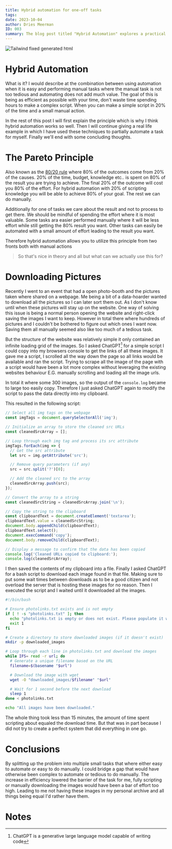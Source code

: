 ```yaml
---
title: Hybrid automation for one-off tasks
tags: 
date: 2023-10-04
author: Dries Meerman
ID: 003
summary: The blog post titled "Hybrid Automation" explores a practical approach to combining automation and manual tasks to achieve optimal efficiency. The author introduces the concept of hybrid automation, where automation is applied to tasks that are easily automated, and manual tasks are retained if they are not too tedious and don't benefit significantly from automation. The post delves into the Pareto Principle, commonly known as the 80/20 rule, where 80% of outcomes come from 20% of causes, emphasizing the efficient use of resources. The author provides a real-life example involving the automated downloading of images from a website and explains how they leveraged the ChatGPT tool to simplify the process. They describe the creation of scripts for obtaining image links, copying the data to the clipboard, and a bash script for downloading the images. The post concludes by highlighting the benefits of breaking tasks into manageable components that can be easily automated or manually executed to bridge gaps effectively.
---
```


![Tailwind fixed generated html](assets/articles/dr-3/vaporwave_computer.png)

# Hybrid Automation
What is it?
I would describe at the combination between using automation when it is easy and performing manual tasks where the manual task is not too tedious and automating does not add much value.
The goal of this is being as efficient as possible with your time, don't waste time spending hours to make a complex script. When you can make a simple script in 20% of the time and a small manual action.

In the rest of this post I will first explain the principle which is why I think hybrid automation works so well.
Then I will continue giving a real life example in which I have used these techniques to partially automate a task for myself.
Finally we'll end with some concluding thoughts.

# The Pareto Principle
Also known as the [80/20 rule](https://en.wikipedia.org/wiki/Pareto_principle) where 80% of the outcomes come from 20% of the causes.
20% of the time, budget, knowledge etc.. is spent on 80% of the result you are trying to achieve.
The final 20% of the outcome will cost you 80% of the effort.
For hybrid automation with 20% of scripting knowledge you will be able to achieve 80% of your goal.
The rest we can do manually.

Additionally for one of tasks we care about the result and not to process to get there.
We should be mindful of spending the effort where it is most valuable.
Some tasks ara easier performed manually where it will be less effort while still getting the 80% result you want.
Other tasks can easily be automated with a small amount of effort leading to the result you want.

Therefore hybrid automation allows you to utilize this principle from two fronts both with manual actions 

>So that's nice in theory and all but what can we actually use this for?

# Downloading Pictures
Recently I went to an event that had a open photo-booth and the pictures taken where shared on a webpage.
Me being a bit of a data-hoarder wanted to download all the pictures so I can later sort them out. As I don't know until when these pictures will stay up on the website.
One way of solving this issue is being a normal person opening the website and right-click saving the images I want to keep.
However in total there where hundreds of pictures and I couldn't be bothered to figure out which ones I want now.
Saving them all manually seemed also like too much of a tedious task.

But the structure of the website was relatively simple it only contained an infinite loading grid of the images.
So I asked ChatGPT[^1] for a simple script I could copy into my browsers console to get the links of all these images.
It gave me a script, I scrolled all the way down the page so all links would be available and ran the script.
Trying to scrape all the image of the page with a script would have been a lot more complex without leveraging the existing websites behaviour E.G. manually scrolling and loading all the image urls.

In total it where some 300 images, so the output of the `console.log` became to large too easily copy. 
Therefore I just asked ChatGPT again to modify the script to pass the data directly into my clipboard.

This resulted in the following script:
```javascript
// Select all img tags on the webpage
const imgTags = document.querySelectorAll('img');

// Initialize an array to store the cleaned src URLs
const cleanedSrcArray = [];

// Loop through each img tag and process its src attribute
imgTags.forEach(img => {
  // Get the src attribute
  let src = img.getAttribute('src');

  // Remove query parameters (if any)
  src = src.split('?')[0];

  // Add the cleaned src to the array
  cleanedSrcArray.push(src);
});

// Convert the array to a string
const cleanedSrcString = cleanedSrcArray.join('\n');

// Copy the string to the clipboard
const clipboardText = document.createElement('textarea');
clipboardText.value = cleanedSrcString;
document.body.appendChild(clipboardText);
clipboardText.select();
document.execCommand('copy');
document.body.removeChild(clipboardText);

// Display a message to confirm that the data has been copied
console.log('Cleaned URLs copied to clipboard:');
console.log(cleanedSrcArray);
```

I then saved the contents of my clipboard into a file. 
Finally I asked ChatGPT for a bash script to download each image found in that file.
Making sure to put some wait times between downloads as to be a good citizen and not overload the server that is hosting these images for no reason.
Then I executed the script and I waited until it downloaded all the images.

```bash
#!/bin/bash

# Ensure photolinks.txt exists and is not empty
if [ ! -s "photolinks.txt" ]; then
  echo "photolinks.txt is empty or does not exist. Please populate it with image URLs."
  exit 1
fi

# Create a directory to store downloaded images (if it doesn't exist)
mkdir -p downloaded_images

# Loop through each line in photolinks.txt and download the images
while IFS= read -r url; do
  # Generate a unique filename based on the URL
  filename=$(basename "$url")

  # Download the image with wget
  wget -O "downloaded_images/$filename" "$url"

  # Wait for 1 second before the next download
  sleep 1
done < photolinks.txt

echo "All images have been downloaded."
```

The whole thing took less than 15 minutes, the amount of time spent scripting about equaled the download time.
But that was in part because I did not try to create a perfect system that did everything in one go.


# Conclusions
By splitting up the problem into multiple small tasks that where either easy to automate or easy to do manually.
I could bridge a gap that would have otherwise been complex to automate or tedious to do manually.
The increase in efficiency lowered the barrier of the task for me, fully scripting or manually downloading the images would have been a bar of effort too high.
Leading to me not having these images in my personal archive and all things being equal I'd rather have them.

# Notes
[^1]: ChatGPT is a generative large language model capable of writing code